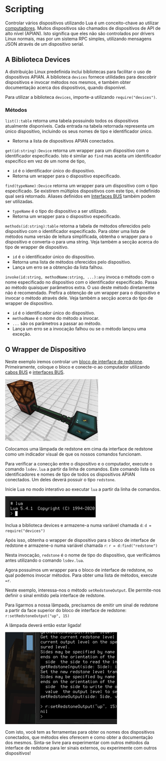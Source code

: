 # Scripting
Controlar vários dispositivos utilizando Lua é um conceito-chave ao utilizar [computadores](block/computer.md). Muitos dispositivos são chamados de dispositivos de API de alto nível (APIAN). Isto significa que eles não são controlados por drivers Linux normais, mas por um sistema RPC simples, utilizando mensagens JSON através de um dispositivo serial.

## A Biblioteca Devices
A distribuição Linux predefinida inclui bibliotecas para facilitar o uso de dispositivos APIAN. A biblioteca `devices` fornece utilidades para descobrir dispositivos e invocar métodos nos mesmos, e também obter documentação acerca dos dispositivos, quando disponível.

Para utilizar a biblioteca `devices`, importe-a utilizando `require("devices")`.

### Métodos
`list():table` retorna uma tabela possuindo todos os dispositivos atualmente disponíveis. Cada entrada na tabela retornada representa um único dispositivo, incluindo os seus nomes de tipo e identificador único.
- Retorna a lista de dispositivos APIAN conectados.

`get(id:string):Device` retorna um wrapper para um dispositivo com o identificador especificado. Isto é similar ao `find` mas aceita um identificador específico em vez de um nome de tipo,
- `id` é o identificador único do dispositivo.
- Retorna um wrapper para o dispositivo especificado.

`find(typeName):Device` retorna um wrapper para um dispositivo com o tipo especificado. Se existirem múltiplos dispositivos com este tipo, é indefinido qual será retornado. Aliases definidos em [Interfaces BUS](block/bus_interface.md) também podem ser utilizadas.
- `typeName` é o tipo do dispositivo a ser utilizado.
- Retorna um wrapper para o dispositivo especificado.

`methods(id:string):table` retorna a tabela de métodos oferecidos pelo dispositivo com o identificador especificado. Para obter uma lista de métodos numa versão de leitura simplificada, obtenha o wrapper para o dispositivo e converta-o para uma string. Veja também a secção acerca do tipo de wrapper de dispositivo.
- `id` é o identificador único do dispositivo.
- Retorna uma lista de métodos oferecidos pelo dispositivo.
- Lança um erro se a obtenção da lista falhou.

`invoke(id:string, methodName:string, ...):any` invoca o método com o nome especificado no dispositivo com o identificador especificado. Passa ao método quaisquer parâmetros extra. O uso deste método diretamente não é recomendado. Prefira a obtenção de um wrapper para o dispositivo e invocar o método através dele. Veja também a secção acerca do tipo de wrapper de dispositivo.
- `id` é o identificador único do dispositivo.
- `methodName` é o nome do método a invocar.
- `...` são os parâmetros a passar ao método.
- Lança um erro se a invocação falhou ou se o método lançou uma exceção.

## O Wrapper de Dispositivo
Neste exemplo iremos controlar um [bloco de interface de redstone](block/redstone_interface.md). Primeiramente, coloque o bloco e conecte-o ao computador utilizando [cabos BUS](block/bus_cable.md) e [interfaces BUS](block/bus_interface.md).

![Redstone interface setup](../img/scripting_redstone_interface.png)

Colocamos uma lâmpada de redstone em cima da interface de redstone como um indicador visual de que os nossos comandos funcionam.

Para verificar a conecção entre o dispositivo e o computador, execute o comando `lsdev.lua` a partir da linha de comandos. Este comando lista os identificadores e nomes de tipo de todos os dispositivos APIAN conectados. Um deles deverá possuir o tipo `redstone`.

Inicie Lua no modo interativo ao executar `lua` a partir da linha de comandos.

![Lua in interactive mode](../img/scripting_lua_interactive.png)

Inclua a biblioteca devices e armazene-a numa variável chamada `d`:
`d = require("devices")`

Após isso, obtenha o wrapper de dispositivo para o bloco de interface de redstone e armazene-o numa variável chamada `r`:
`r = d:find("redstone")`

Nesta invocação, `redstone` é o nome de tipo do dispositivo, que verificámos antes utilizando o comando `lsdev.lua`.

Agora possuímos um wrapper para o bloco de interface de redstone, no qual podemos invocar métodos. Para obter uma lista de métodos, execute `=r`.

Neste exemplo, interessa-nos o método `setRedstoneOutput`. Ele permite-nos definir o sinal emitido pela interface de redstone.

Para ligarmos a nossa lâmpada, precisamos de emitir um sinal de redstone a partir da face superior do bloco de interface de redstone:
`r:setRedstoneOutput("up", 15)`

A lâmpada deverá então estar ligada!

![Lit redstone lamp](../img/scripting_lamp.png)


Com isto, você tem as ferramentas para obter os nomes dos dispositivos conectados, que métodos eles oferecem e como obter a documentação dos mesmos. Sinta-se livre para experimentar com outros métodos da interface de redstone para ler sinais externos, ou experimente com outros dispositivos!
